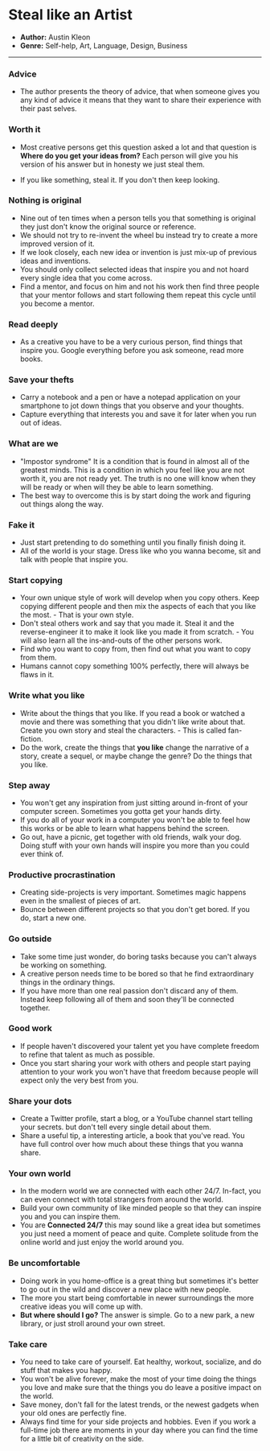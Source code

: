 # Steal like an Artist
- **Author:** Austin Kleon
- **Genre:** Self-help, Art, Language, Design, Business

---

### Advice

- The author presents the theory of advice, that when someone gives you any kind of advice it means that they want to share their experience with their past selves.

### Worth it    

- Most creative persons get this question asked a lot and that question is **Where do you get your ideas from?** Each person will give you his version of his answer but in honesty we just steal them.

- If you like something, steal it. If you don't then keep looking.

### Nothing is original

- Nine out of ten times when a person tells you that something is original they just don't know the original source or reference.
- We should not try to re-invent the wheel bu instead try to create a more improved version of it.
- If we look closely, each new idea or invention is just mix-up of previous ideas and inventions.
- You should only collect selected ideas that inspire you and not hoard every single idea that you come across.
- Find a mentor, and focus on him and not his work then find three people that your mentor follows and start following them repeat this cycle until you become a mentor.

### Read deeply

- As a creative you have to be a very curious person, find things that inspire you. Google everything before you ask someone, read more books.

### Save your thefts

- Carry a notebook and a pen or have a notepad application on your smartphone to jot down things that you observe and your thoughts.
- Capture everything that interests you and save it for later when you run out of ideas.

### What are we

- "Impostor syndrome" It is a condition that is found in almost all of the greatest minds. This is a condition in which you feel like you are not worth it, you are not ready yet. The truth is no one will know when they will be ready or when will they be able to learn something.
- The best way to overcome this is by start doing the work and figuring out things along the way.

### Fake it

- Just start pretending to do something until you finally finish doing it.
- All of the world is your stage. Dress like who you wanna become, sit and talk with people that inspire you.

### Start copying

- Your own unique style of work will develop when you copy others. Keep copying different people and then mix the aspects of each that you like the most. - That is your own style.
- Don't steal others work and say that you made it. Steal it and the reverse-engineer it to make it look like you made it from scratch. - You will also learn all the ins-and-outs of the other persons work.
- Find who you want to copy from, then find out what you want to copy from them.
- Humans cannot copy something 100% perfectly, there will always be flaws in it.

### Write what you like

- Write about the things that you like. If you read a book or watched a movie and there was something that you didn't like write about that. Create you own story and steal the characters. - This is called fan-fiction.
- Do the work, create the things that **you like** change the narrative of a story, create a sequel, or maybe change the genre? Do the things that you like.

### Step away

- You won't get any inspiration from just sitting around in-front of your computer screen. Sometimes you gotta get your hands dirty.
- If you do all of your work in a computer you won't be able to feel how this works or be able to learn what happens behind the screen.
- Go out, have a picnic, get together with old friends, walk your dog. Doing stuff with your own hands will inspire you more than you could ever think of.

### Productive procrastination

- Creating side-projects is very important. Sometimes magic happens even in the smallest of pieces of art.
- Bounce between different projects so that you don't get bored. If you do, start a new one.

### Go outside

- Take some time just wonder, do boring tasks because you can't always be working on something.
-  A creative person needs time to be bored so that he find extraordinary things in the ordinary things.
- If you have more than one real passion don't discard any of them. Instead keep following all of them and soon they'll be connected together.

### Good work

- If people haven't discovered your talent yet you have complete freedom to refine that talent as much as possible.
- Once you start sharing your work with others and people start paying attention to your work you won't have that freedom because people will expect only the very best from you.

### Share your dots

- Create a Twitter profile, start a blog, or a YouTube channel start telling your secrets. but don't tell every single detail about them.
-  Share a useful tip, a interesting article, a book that you've read. You have full control over how much about these things that you wanna share.

### Your own world

- In the modern world we are connected with each other 24/7. In-fact, you can even connect with total strangers from around the world.
- Build your own community of like minded people so that they can inspire you and you can inspire them.  
- You are **Connected 24/7** this may sound like a great idea but sometimes you just need a moment of peace and quite. Complete solitude from the online world and just enjoy the world around you.

### Be uncomfortable

- Doing work in you home-office is a great thing but sometimes it's better to go out in the wild and discover a new place with new people. 
- The more you start being comfortable in newer surroundings the more creative ideas you will come up with.
- **But where should I go?** The answer is simple. Go to a new park, a new library, or just stroll around your own street.

### Take care

- You need to take care of yourself. Eat healthy, workout, socialize, and do stuff that makes you happy.
- You won't be alive forever, make the most of your time doing the things you love and make sure that the things you do leave a positive impact on the world.
- Save money, don't fall for the latest trends, or the newest gadgets when your old ones are perfectly fine.  
- Always find time for your side projects and hobbies. Even if you work a full-time job there are moments in your day where you can find the time for a little bit of creativity on the side.